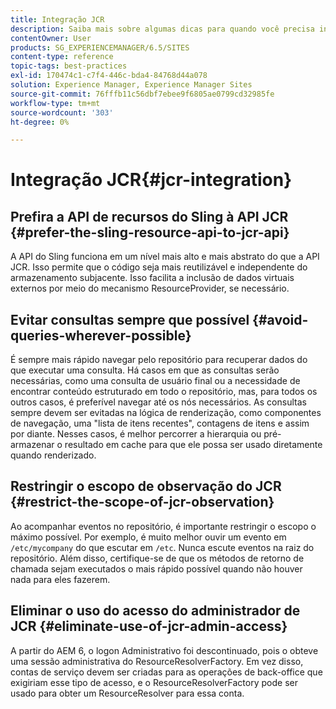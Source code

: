 ```yaml
---
title: Integração JCR
description: Saiba mais sobre algumas dicas para quando você precisa integrar com o Adobe Experience Manager no nível do JCR.
contentOwner: User
products: SG_EXPERIENCEMANAGER/6.5/SITES
content-type: reference
topic-tags: best-practices
exl-id: 170474c1-c7f4-446c-bda4-84768d44a078
solution: Experience Manager, Experience Manager Sites
source-git-commit: 76fffb11c56dbf7ebee9f6805ae0799cd32985fe
workflow-type: tm+mt
source-wordcount: '303'
ht-degree: 0%

---
```


# Integração JCR{#jcr-integration}

## Prefira a API de recursos do Sling à API JCR {#prefer-the-sling-resource-api-to-jcr-api}

A API do Sling funciona em um nível mais alto e mais abstrato do que a API JCR. Isso permite que o código seja mais reutilizável e independente do armazenamento subjacente. Isso facilita a inclusão de dados virtuais externos por meio do mecanismo ResourceProvider, se necessário.

## Evitar consultas sempre que possível {#avoid-queries-wherever-possible}

É sempre mais rápido navegar pelo repositório para recuperar dados do que executar uma consulta. Há casos em que as consultas serão necessárias, como uma consulta de usuário final ou a necessidade de encontrar conteúdo estruturado em todo o repositório, mas, para todos os outros casos, é preferível navegar até os nós necessários. As consultas sempre devem ser evitadas na lógica de renderização, como componentes de navegação, uma &quot;lista de itens recentes&quot;, contagens de itens e assim por diante. Nesses casos, é melhor percorrer a hierarquia ou pré-armazenar o resultado em cache para que ele possa ser usado diretamente quando renderizado.

## Restringir o escopo de observação do JCR {#restrict-the-scope-of-jcr-observation}

Ao acompanhar eventos no repositório, é importante restringir o escopo o máximo possível. Por exemplo, é muito melhor ouvir um evento em `/etc/mycompany` do que escutar em `/etc`. Nunca escute eventos na raiz do repositório. Além disso, certifique-se de que os métodos de retorno de chamada sejam executados o mais rápido possível quando não houver nada para eles fazerem.

## Eliminar o uso do acesso do administrador de JCR {#eliminate-use-of-jcr-admin-access}

A partir do AEM 6, o logon Administrativo foi descontinuado, pois o obteve uma sessão administrativa do ResourceResolverFactory. Em vez disso, contas de serviço devem ser criadas para as operações de back-office que exigiriam esse tipo de acesso, e o ResourceResolverFactory pode ser usado para obter um ResourceResolver para essa conta.
